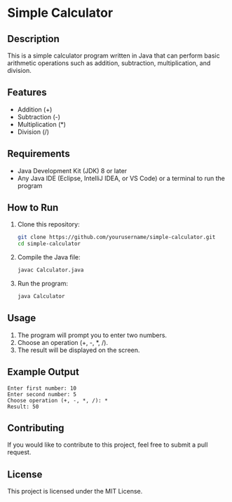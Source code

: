 # Simple Calculator

## Description
This is a simple calculator program written in Java that can perform basic arithmetic operations such as addition, subtraction, multiplication, and division.

## Features
- Addition (+)
- Subtraction (-)
- Multiplication (*)
- Division (/)

## Requirements
- Java Development Kit (JDK) 8 or later
- Any Java IDE (Eclipse, IntelliJ IDEA, or VS Code) or a terminal to run the program

## How to Run
1. Clone this repository:
   ```bash
   git clone https://github.com/yourusername/simple-calculator.git
   cd simple-calculator
   ```
2. Compile the Java file:
   ```bash
   javac Calculator.java
   ```
3. Run the program:
   ```bash
   java Calculator
   ```

## Usage
1. The program will prompt you to enter two numbers.
2. Choose an operation (+, -, *, /).
3. The result will be displayed on the screen.

## Example Output
```
Enter first number: 10
Enter second number: 5
Choose operation (+, -, *, /): *
Result: 50
```

## Contributing
If you would like to contribute to this project, feel free to submit a pull request.

## License
This project is licensed under the MIT License.

